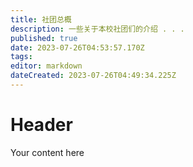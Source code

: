 ```yaml
---
title: 社团总概
description: 一些关于本校社团们的介绍 . . .
published: true
date: 2023-07-26T04:53:57.170Z
tags: 
editor: markdown
dateCreated: 2023-07-26T04:49:34.225Z
---
```


# Header
Your content here